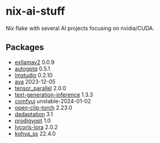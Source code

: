 # nix-ai-stuff
Nix flake with several AI projects focusing on nvidia/CUDA.

## Packages
- [exllamav2](https://github.com/turboderp/exllamav2) 0.0.9
- [autogptq](https://github.com/PanQiWei/AutoGPTQ) 0.5.1
- [lmstudio](https://lmstudio.ai/) 0.2.10
- [ava](https://www.avapls.com/) 2023-12-05
- [tensor_parallel](https://github.com/BlackSamorez/tensor_parallel) 2.0.0
- [text-generation-inference](https://github.com/huggingface/text-generation-inference) 1.3.3
- [comfyui](https://github.com/comfyanonymous/ComfyUI) unstable-2024-01-02
- [open-clip-torch](https://github.com/mlfoundations/open_clip) 2.23.0
- [dadaptation](https://github.com/facebookresearch/dadaptation) 3.1
- [prodigyopt](https://github.com/konstmish/prodigy) 1.0
- [lycoris-lora](https://github.com/KohakuBlueleaf/LyCORIS) 2.0.2
- [kohya_ss](https://github.com/bmaltais/kohya_ss) 22.4.0
